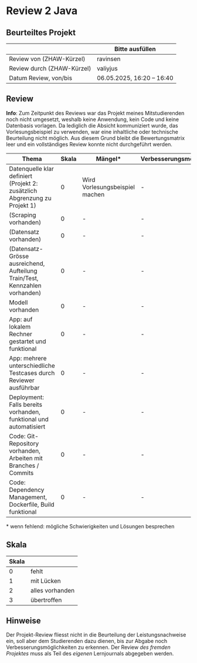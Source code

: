 ﻿# Review 2 Java

## Beurteiltes Projekt

|       | Bitte ausfüllen |
|-------|-----------------|
| Review von (ZHAW-Kürzel) |   ravinsen         |
| Review durch (ZHAW-Kürzel) |   valiyjus         |
| Datum Review, von/bis | 06.05.2025, 16:20 – 16:40     |

## Review

**Info**: Zum Zeitpunkt des Reviews war das Projekt meines Mitstudierenden noch nicht umgesetzt, weshalb keine Anwendung, kein Code und keine Datenbasis vorlagen. Da lediglich die Absicht kommuniziert wurde, das Vorlesungsbeispiel zu verwenden, war eine inhaltliche oder technische Beurteilung nicht möglich. Aus diesem Grund bleibt die Bewertungsmatrix leer und ein vollständiges Review konnte nicht durchgeführt werden.


| Thema                                                                      | Skala | Mängel* | Verbesserungsmöglichkeiten* |
|----------------------------------------------------------------------------|-------|--------|----------------------------|
| Datenquelle klar definiert (Projekt 2: zusätzlich Abgrenzung zu Projekt 1) | 0  | Wird Vorlesungsbeispiel machen  | -                       |
| (Scraping vorhanden)                                                         | 0  | -  | -                       |
| (Datensatz vorhanden)                                                        | 0  | -   | -                       |
| (Datensatz-Grösse ausreichend, Aufteilung Train/Test, Kennzahlen vorhanden)  | 0  | -  | -                       |
| Modell vorhanden                                                           | 0  | -   | -                       |
| App: auf lokalem Rechner gestartet und funktional                          | 0 | -  | -                       |
| App: mehrere unterschiedliche Testcases durch Reviewer ausführbar          | 0  | -   | -                       |
| Deployment: Falls bereits vorhanden, funktional und automatisiert          | 0| -  | -                       |
| Code: Git-Repository vorhanden, Arbeiten mit Branches / Commits            | 0  | -   | -                       |
| Code: Dependency Management, Dockerfile, Build funktional                  | 0 | -   | -                       |

\* wenn fehlend: mögliche Schwierigkeiten und Lösungen besprechen

## Skala

| Skala |                 |
|-------|-----------------|
| 0     | fehlt           |
| 1     | mit Lücken      |
| 2     | alles vorhanden |
| 3     | übertroffen     |

## Hinweise

Der Projekt-Review fliesst nicht in die Beurteilung der Leistungsnachweise ein, soll aber dem Studierenden dazu dienen, bis zur Abgabe noch Verbesserungsmöglichkeiten zu erkennen. Der Review *des fremden Projektes* muss als Teil des *eigenen* Lernjournals abgegeben werden.
